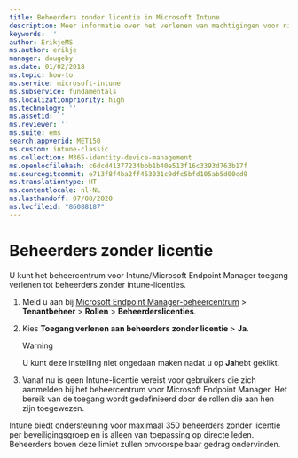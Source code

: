 ```yaml
---
title: Beheerders zonder licentie in Microsoft Intune
description: Meer informatie over het verlenen van machtigingen voor niet-gelicentieerde beheerders voor toegang tot Intune.
keywords: ''
author: ErikjeMS
ms.author: erikje
manager: dougeby
ms.date: 01/02/2018
ms.topic: how-to
ms.service: microsoft-intune
ms.subservice: fundamentals
ms.localizationpriority: high
ms.technology: ''
ms.assetid: ''
ms.reviewer: ''
ms.suite: ems
search.appverid: MET150
ms.custom: intune-classic
ms.collection: M365-identity-device-management
ms.openlocfilehash: c6dcd41377234bbb1b40e513f16c3393d763b17f
ms.sourcegitcommit: e713f8f4ba2ff453031c9dfc5bfd105ab5d00cd9
ms.translationtype: HT
ms.contentlocale: nl-NL
ms.lasthandoff: 07/08/2020
ms.locfileid: "86088187"
---
```

# <a name="unlicensed-admins"></a>Beheerders zonder licentie

U kunt het beheercentrum voor Intune/Microsoft Endpoint Manager toegang verlenen tot beheerders zonder intune-licenties.

1. Meld u aan bij [Microsoft Endpoint Manager-beheercentrum](https://go.microsoft.com/fwlink/?linkid=2109431) > **Tenantbeheer** > **Rollen** > **Beheerderslicenties**.
2. Kies **Toegang verlenen aan beheerders zonder licentie** > **Ja**.
    >[!WARNING]
    >U kunt deze instelling niet ongedaan maken nadat u op **Ja**hebt geklikt.

3. Vanaf nu is geen Intune-licentie vereist voor gebruikers die zich aanmelden bij het beheercentrum voor Microsoft Endpoint Manager. Het bereik van de toegang wordt gedefinieerd door de rollen die aan hen zijn toegewezen.

Intune biedt ondersteuning voor maximaal 350 beheerders zonder licentie per beveiligingsgroep en is alleen van toepassing op directe leden. Beheerders boven deze limiet zullen onvoorspelbaar gedrag ondervinden.




